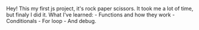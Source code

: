 Hey! This my first js project, it's rock paper scissors.
It took me a lot of time, but finaly I did it. 
What I've learned: 
    - Functions and how they work
    - Conditionals
    - For loop 
    - And debug.
 
